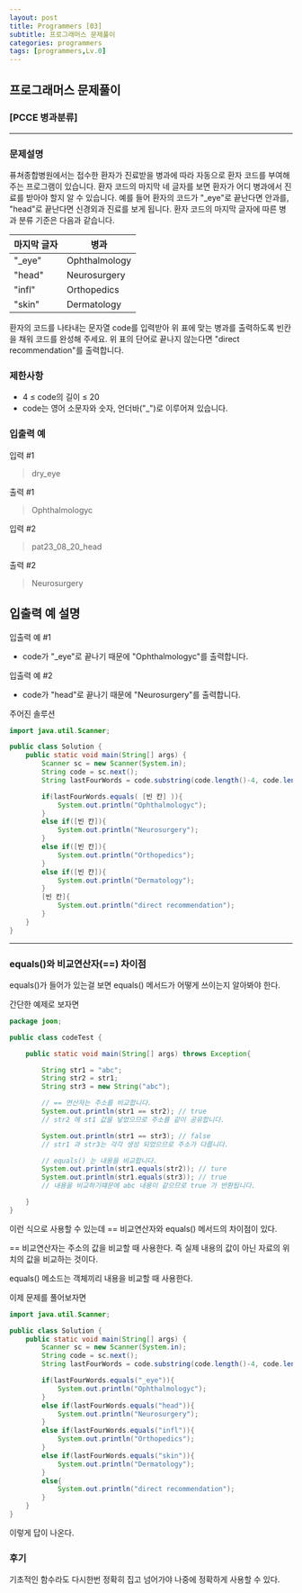 ```yaml
---
layout: post
title: Programmers [03]
subtitle: 프로그래머스 문제풀이
categories: programmers
tags: [programmers,Lv.0]
---
```


## 프로그래머스 문제풀이
### [PCCE 병과분류]

---

### 문제설명

퓨쳐종합병원에서는 접수한 환자가 진료받을 병과에 따라 자동으로 환자 코드를 부여해 주는 프로그램이 있습니다. 환자 코드의 마지막 네 글자를 보면 환자가 어디 병과에서 진료를 받아야 할지 알 수 있습니다. 
예를 들어 환자의 코드가 "_eye"로 끝난다면 안과를, "head"로 끝난다면 신경외과 진료를 보게 됩니다. 환자 코드의 마지막 글자에 따른 병과 분류 기준은 다음과 같습니다.

| 마지막 글자 | 병과           |
|------------|----------------|
| "_eye"     | Ophthalmology  |
| "head"     | Neurosurgery   |
| "infl"     | Orthopedics    |
| "skin"     | Dermatology    |

환자의 코드를 나타내는 문자열 code를 입력받아 위 표에 맞는 병과를 출력하도록 빈칸을 채워 코드를 완성해 주세요. 위 표의 단어로 끝나지 않는다면 "direct recommendation"를 출력합니다.

### 제한사항

* 4 ≤ code의 길이 ≤ 20
* code는 영어 소문자와 숫자, 언더바("_")로 이루어져 있습니다.

### 입출력 예
입력 #1
> dry_eye

출력 #1
> Ophthalmologyc

입력 #2
> pat23_08_20_head

출력 #2
> Neurosurgery

## 입출력 예 설명

입출력 예 #1
* code가 "_eye"로 끝나기 때문에 "Ophthalmologyc"를 출력합니다.

입출력 예 #2
* code가 "head"로 끝나기 때문에 "Neurosurgery"를 출력합니다.

주어진 솔루션 
```java
import java.util.Scanner;

public class Solution {
    public static void main(String[] args) {
        Scanner sc = new Scanner(System.in);
        String code = sc.next();
        String lastFourWords = code.substring(code.length()-4, code.length());

        if(lastFourWords.equals( [빈 칸] )){
            System.out.println("Ophthalmologyc");
        }
        else if([빈 칸]){
            System.out.println("Neurosurgery");
        }
        else if([빈 칸]){
            System.out.println("Orthopedics");
        }
        else if([빈 칸]){
            System.out.println("Dermatology");
        }
        [빈 칸]{
            System.out.println("direct recommendation");
        }
    }
}
```

---

### equals()와 비교연산자(==) 차이점
equals()가 들어가 있는걸 보면 equals() 메서드가 어떻게 쓰이는지 알아봐야 한다.

간단한 예제로 보자면

```java 
package joon;

public class codeTest {

    public static void main(String[] args) throws Exception{

        String str1 = "abc";
        String str2 = str1;
        String str3 = new String("abc");

        // == 연산자는 주소를 비교합니다.
        System.out.println(str1 == str2); // true
        // str2 에 st1 값을 넣었으므로 주소를 같이 공유합니다.

        System.out.println(str1 == str3); // false
        // str1 과 str3는 각각 생성 되었으므로 주소가 다릅니다.

        // equals() 는 내용을 비교합니다.
        System.out.println(str1.equals(str2)); // ture
        System.out.println(str1.equals(str3)); // true
        // 내용을 비교하기떄문에 abc 내용이 같으므로 true 가 반환됩니다.

    }
}
```

이런 식으로 사용할 수 있는데
== 비교연산자와 equals() 메서드의 차이점이 있다.

== 비교연산자는 주소의 값을 비교할 때 사용한다. 
즉 실제 내용의 값이 아닌 자료의 위치의 값을 비교하는 것이다.

equals() 메소드는 객체끼리 내용을 비교할 때 사용한다.

이제 문제를 풀어보자면 
```java
import java.util.Scanner;

public class Solution {
    public static void main(String[] args) {
        Scanner sc = new Scanner(System.in);
        String code = sc.next();
        String lastFourWords = code.substring(code.length()-4, code.length());

        if(lastFourWords.equals("_eye")){
            System.out.println("Ophthalmologyc");
        }
        else if(lastFourWords.equals("head")){
            System.out.println("Neurosurgery");
        }
        else if(lastFourWords.equals("infl")){
            System.out.println("Orthopedics");
        }
        else if(lastFourWords.equals("skin")){
            System.out.println("Dermatology");
        }
        else{
            System.out.println("direct recommendation");
        }
    }
}
```

이렇게 답이 나온다.

### 후기
기초적인 함수라도 다시한번 정확히 집고 넘어가야 나중에 정확하게 사용할 수 있다.
